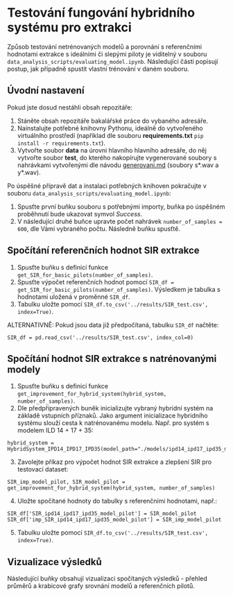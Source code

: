 # Testování fungování hybridního systému pro extrakci

Způsob testování netrénovaných modelů a porovnání s referenčními hodnotami extrakce s ideálními či slepými piloty je viditelný v souboru `data_analysis_scripts/evaluating_model.ipynb`. Následující části popisují postup, jak případně spustit vlastní trénování v daném souboru.

## Úvodní nastavení
Pokud jste dosud nestáhli obsah repozitáře:
1. Stáněte obsah repozitáře bakalářské práce do vybaného adresáře.
2. Nainstalujte potřebné knihovny Pythonu, ideálně do vytvořeného virtuálního prostředí (například dle souboru **requirements.txt** ```pip install -r requirements.txt```).
3. Vytvořte soubor **data** na úrovni hlavního hlavního adresáře, do něj vytvořte soubor **test**, do kterého nakopírujte vygenerované soubory s nahrávkami vytvořenými dle návodu [generovani.md](./generovani.md) (soubory s*.wav a y*.wav).

Po úspěšné přípravě dat a instalaci potřebných knihoven pokračujte v souboru `data_analysis_scripts/evaluating_model.ipynb`:
1. Spusťte první buňku souboru s potřebnými importy, buňka po úspěšném proběhnutí bude ukazovat symvol *Success*.
2. V následující druhé buňce upravte počet nahrávek ```number_of_samples = 600```, dle Vámi vybraného počtu. Následně buňku spusťtě.

## Spočítání referenčních hodnot SIR extrakce
1. Spusťte buňku s definicí funkce ```get_SIR_for_basic_pilots(number_of_samples)```.
2. Spusťte výpočet referenčních hodnot pomocí ```SIR_df = get_SIR_for_basic_pilots(number_of_samples)```. Výsledkem je tabulka s hodnotami uložená v proměnné ```SIR_df```.
3. Tabulku uložte pomocí ```SIR_df.to_csv('../results/SIR_test.csv', index=True)```.

ALTERNATIVNĚ: Pokud jsou data již předpočítaná, tabulku ```SIR_df``` načtěte:
```
SIR_df = pd.read_csv('../results/SIR_test.csv', index_col=0)
```

## Spočítání hodnot SIR extrakce s natrénovanými modely
1. Spusťte buňku s definicí funkce ```get_improvement_for_hybrid_system(hybrid_system, number_of_samples)```.
2. Dle předpřipravených buněk inicializujte vybraný hybridní systém na základě vstupních příznaků. Jako argument inicializace hybridního systému slouží cesta k natrénovanému modelu. Např. pro systém s modelem ILD 14 + 17 + 35:
```
hybrid_system = HybridSystem_IPD14_IPD17_IPD35(model_path="./models/ipd14_ipd17_ipd35_model.pt")
```
3. Zavolejte příkaz pro výpočet hodnot SIR extrakce a zlepšení SIR pro testovací dataset:
```
SIR_imp_model_pilot, SIR_model_pilot = get_improvement_for_hybrid_system(hybrid_system, number_of_samples)
```
4. Uložte spočítané hodnoty do tabulky s referenčními hodnotami, např.:
```
SIR_df['SIR_ipd14_ipd17_ipd35_model_pilot'] = SIR_model_pilot
SIR_df['imp_SIR_ipd14_ipd17_ipd35_model_pilot'] = SIR_imp_model_pilot
```
5. Tabulku uložte pomocí ```SIR_df.to_csv('../results/SIR_test.csv', index=True)```.

## Vizualizace výsledků
Následující buňky obsahují vizualizaci spočítaných výsledků - přehled průměrů a krabicové grafy srovnání modelů a referenčních pilotů.
